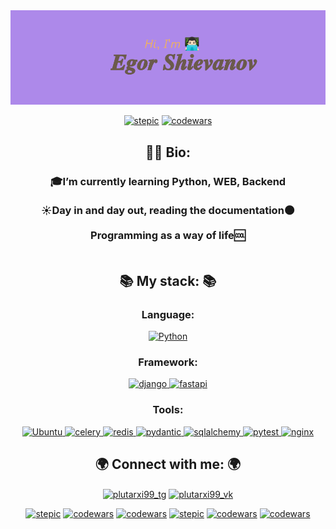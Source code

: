 <img src="header.png" alt="приветствие">

<p align="center">
  <a align="right" href="https://stepik.org/users/658175443/profile" target="_blank" rel="noreferrer"> <img src="https://badgen.net/badge/stepik/certificate/EBAE69" alt="stepic"></a>
  <a align="right" href="https://www.codewars.com/users/Plutarx" target="_blank" rel="noreferrer"> <img src="https://www.codewars.com/users/Plutarx/badges/small" alt="codewars"></a>
</p>
<h2 align="center">🕵🏻 Bio:</h2>
  <h3 align="center">
    🎓I’m currently learning Python, WEB, Backend<br><br>
☀️Day in and day out, reading the documentation🌑<br><br>
Programming as a way of life🆒<br><br>

  </h3>
<h2 align="center">📚 My stack: 📚</h2>
<h3 align="center">Language:</h3>
<p align="center">
<a href="https://www.python.org" target="_blank" rel="noreferrer"> <img src="https://cdn.simpleicons.org/Python" alt="Python" width="40" height="40"/> </a> 
</p>

<h3 align="center">Framework:</b></h3>
<p align="center">
  <a href="https://www.djangoproject.com/" target="_blank" rel="noreferrer"> <img src="https://cdn.simpleicons.org/django" alt="django" width="40" height="40"/> </a>
  <a href="https://fastapi.tiangolo.com/" target="_blank" rel="noreferrer"> <img src="https://cdn.simpleicons.org/fastapi" alt="fastapi" width="40" height="40"/> </a> 
</p>

<h3 align="center">Tools:</h3>
<p align="center">
  <a href="https://ubuntu.com/" target="_blank" rel="noreferrer"> <img src="https://cdn.simpleicons.org/Ubuntu" alt="Ubuntu" width="40" height="40"/> </a>
  <a href="https://docs.celeryq.dev/en/stable/" target="_blank" rel="noreferrer"> <img src="https://cdn.simpleicons.org/celery" alt="celery" width="40" height="40"/> </a> 
  <a href="https://redis.io/" target="_blank" rel="noreferrer"> <img src="https://cdn.simpleicons.org/redis" alt="redis" width="40" height="40"/> </a> 
  <a href="https://docs.pydantic.dev/latest/" target="_blank" rel="noreferrer"> <img src="https://cdn.simpleicons.org/pydantic" alt="pydantic" width="40" height="40"/> </a> 
  <a href="https://www.sqlalchemy.org/" target="_blank" rel="noreferrer"> <img src="https://cdn.simpleicons.org/sqlalchemy" alt="sqlalchemy" width="40" height="40"/> </a> 
  <a href="https://pytest-docs-ru.readthedocs.io/ru/latest/fixture.html" target="_blank" rel="noreferrer"> <img src="https://cdn.simpleicons.org/pytest" alt="pytest" width="40" height="40"/> </a> 
  <a href="https://nginx.org/ru/" target="_blank" rel="noreferrer"> <img src="https://cdn.simpleicons.org/nginx" alt="nginx" width="40" height="40"/> </a> 
</p>


<h2 align="center">🌍 Connect with me: 🌍</h2>
<p align="center">
  <a href="https://t.me/plutarxi99" target="blank"><img align="center" src="https://cdn.simpleicons.org/telegram" alt="plutarxi99_tg" height="40" width="40" /></a>
  <a href="https://vk.com/plutarxi99" target="blank"><img align="center" src="https://cdn.simpleicons.org/vk" alt="plutarxi99_vk" height="40" width="40" /></a>
</p>
<p align="center">
  <a align="right" href="#" target="_blank" rel="noreferrer"> <img src="https://badgen.net/badge/Sleep/is the/986AEB" alt="stepic"></a>
  <a align="right" href="#" target="_blank" rel="noreferrer"> <img src="https://badgen.net/badge/little/mystery/6AEB82" alt="codewars"></a>
  <a align="right" href="#" target="_blank" rel="noreferrer"> <img src="https://badgen.net/badge/of death/, sleep/EBAE69" alt="codewars"></a>
  <a align="right" href="#" target="_blank" rel="noreferrer"> <img src="https://badgen.net/badge/is/the/986AEB" alt="stepic"></a>
  <a align="right" href="#" target="_blank" rel="noreferrer"> <img src="https://badgen.net/badge/first/initiation/6AEB82" alt="codewars"></a>
  <a align="right" href="#" target="_blank" rel="noreferrer"> <img src="https://badgen.net/badge/into/death/EBAE69" alt="codewars"></a>
</p>
